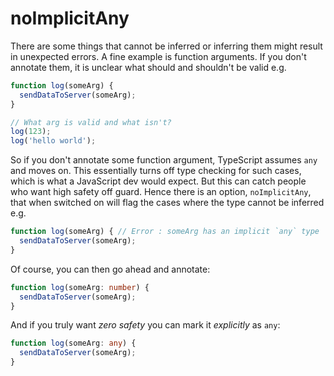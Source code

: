 # noImplicitAny

There are some things that cannot be inferred or inferring them might result in unexpected errors. A fine example is function arguments. If you don't annotate them, it is unclear what should and shouldn't be valid e.g.

```ts
function log(someArg) {
  sendDataToServer(someArg);
}

// What arg is valid and what isn't?
log(123);
log('hello world');
```

So if you don't annotate some function argument, TypeScript assumes `any` and moves on. This essentially turns off type checking for such cases, which is what a JavaScript dev would expect. But this can catch people who want high safety off guard. Hence there is an option, `noImplicitAny`, that when switched on will flag the cases where the type cannot be inferred e.g.

```ts
function log(someArg) { // Error : someArg has an implicit `any` type
  sendDataToServer(someArg);
}
```

Of course, you can then go ahead and annotate:

```ts
function log(someArg: number) {
  sendDataToServer(someArg);
}
```

And if you truly want *zero safety* you can mark it *explicitly* as `any`:

```ts
function log(someArg: any) {
  sendDataToServer(someArg);
}
```
